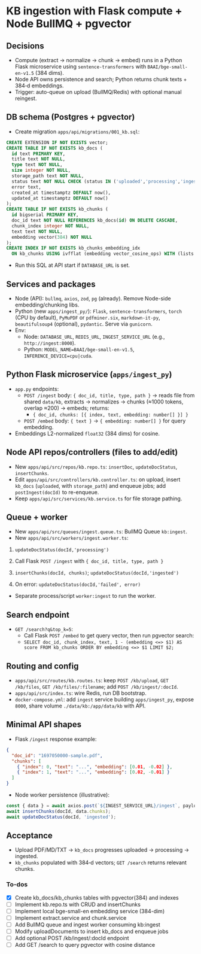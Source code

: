 <!-- 5f0153e2-4d15-44cd-be4e-9a9bdfb5cbec 86462a7e-6a5d-498e-a5d5-ac8c1b24c811 -->
# KB ingestion with Flask compute + Node BullMQ + pgvector

## Decisions

- Compute (extract → normalize → chunk → embed) runs in a Python Flask microservice using `sentence-transformers` with `BAAI/bge-small-en-v1.5` (384 dims).
- Node API owns persistence and search; Python returns chunk texts + 384‑d embeddings.
- Trigger: auto-queue on upload (BullMQ/Redis) with optional manual reingest.

## DB schema (Postgres + pgvector)

- Create migration `apps/api/migrations/001_kb.sql`:
```sql
CREATE EXTENSION IF NOT EXISTS vector;
CREATE TABLE IF NOT EXISTS kb_docs (
  id text PRIMARY KEY,
  title text NOT NULL,
  type text NOT NULL,
  size integer NOT NULL,
  storage_path text NOT NULL,
  status text NOT NULL CHECK (status IN ('uploaded','processing','ingested','failed')),
  error text,
  created_at timestamptz DEFAULT now(),
  updated_at timestamptz DEFAULT now()
);
CREATE TABLE IF NOT EXISTS kb_chunks (
  id bigserial PRIMARY KEY,
  doc_id text NOT NULL REFERENCES kb_docs(id) ON DELETE CASCADE,
  chunk_index integer NOT NULL,
  text text NOT NULL,
  embedding vector(384) NOT NULL
);
CREATE INDEX IF NOT EXISTS kb_chunks_embedding_idx
  ON kb_chunks USING ivfflat (embedding vector_cosine_ops) WITH (lists = 100);
```

- Run this SQL at API start if `DATABASE_URL` is set.

## Services and packages

- Node (API): `bullmq`, `axios`, `zod`, `pg` (already). Remove Node-side embedding/chunking libs.
- Python (new `apps/ingest_py/`): `Flask`, `sentence-transformers`, `torch` (CPU by default), `PyMuPDF` or `pdfminer.six`, `markdown-it-py`, `beautifulsoup4` (optional), `pydantic`. Serve via `gunicorn`.
- Env:
  - Node: `DATABASE_URL`, `REDIS_URL`, `INGEST_SERVICE_URL` (e.g., `http://ingest:8000`).
  - Python: `MODEL_NAME=BAAI/bge-small-en-v1.5`, `INFERENCE_DEVICE=cpu|cuda`.

## Python Flask microservice (`apps/ingest_py`)

- `app.py` endpoints:
  - `POST /ingest` body: `{ doc_id, title, type, path }` → reads file from shared `data/kb`, extracts → normalizes → chunks (≈1000 tokens, overlap ≈200) → embeds; returns:
    - `{ doc_id, chunks: [{ index, text, embedding: number[] }] }`
  - `POST /embed` body: `{ text }` → `{ embedding: number[] }` for query embedding.
- Embeddings L2-normalized `float32` (384 dims) for cosine.

## Node API repos/controllers (files to add/edit)

- New `apps/api/src/repos/kb.repo.ts`: `insertDoc`, `updateDocStatus`, `insertChunks`.
- Edit `apps/api/src/controllers/kb.controller.ts`: on upload, insert `kb_docs` (`uploaded`, with `storage_path`) and enqueue jobs; add `postIngest(docId)` to re-enqueue.
- Keep `apps/api/src/services/kb.service.ts` for file storage pathing.

## Queue + worker

- New `apps/api/src/queues/ingest.queue.ts`: BullMQ Queue `kb:ingest`.
- New `apps/api/src/workers/ingest.worker.ts`:

1) `updateDocStatus(docId,'processing')`

2) Call Flask `POST /ingest` with `{ doc_id, title, type, path }`

3) `insertChunks(docId, chunks)`; `updateDocStatus(docId,'ingested')`

4) On error: `updateDocStatus(docId,'failed', error)`

- Separate process/script `worker:ingest` to run the worker.

## Search endpoint

- `GET /search?q&top_k=5`:
  - Call Flask `POST /embed` to get query vector, then run pgvector search:
  - `SELECT doc_id, chunk_index, text, 1 - (embedding <=> $1) AS score FROM kb_chunks ORDER BY embedding <=> $1 LIMIT $2;`

## Routing and config

- `apps/api/src/routes/kb.routes.ts`: keep `POST /kb/upload`, `GET /kb/files`, `GET /kb/files/:filename`; add `POST /kb/ingest/:docId`.
- `apps/api/src/index.ts`: wire Redis, run DB bootstrap.
- `docker-compose.yml`: add `ingest` service building `apps/ingest_py`, expose `8000`, share volume `./data/kb:/app/data/kb` with API.

## Minimal API shapes

- Flask `/ingest` response example:
```json
{
  "doc_id": "1697050000-sample.pdf",
  "chunks": [
    { "index": 0, "text": "...", "embedding": [0.01, -0.02] },
    { "index": 1, "text": "...", "embedding": [0.02, -0.01] }
  ]
}
```

- Node worker persistence (illustrative):
```ts
const { data } = await axios.post(`${INGEST_SERVICE_URL}/ingest`, payload);
await insertChunks(docId, data.chunks);
await updateDocStatus(docId, 'ingested');
```


## Acceptance

- Upload PDF/MD/TXT → `kb_docs` progresses uploaded → processing → ingested.
- `kb_chunks` populated with 384‑d vectors; `GET /search` returns relevant chunks.

### To-dos

- [x] Create kb_docs/kb_chunks tables with pgvector(384) and indexes
- [ ] Implement kb.repo.ts with CRUD and insertChunks
- [ ] Implement local bge-small-en embedding service (384-dim)
- [ ] Implement extract.service and chunk.service
- [ ] Add BullMQ queue and ingest worker consuming kb:ingest
- [ ] Modify uploadDocuments to insert kb_docs and enqueue jobs
- [ ] Add optional POST /kb/ingest/:docId endpoint
- [ ] Add GET /search to query pgvector with cosine distance